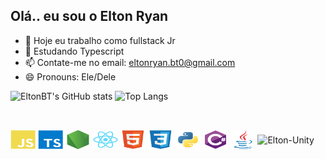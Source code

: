 ## Olá.. eu sou o Elton Ryan

- 🔭 Hoje eu trabalho como fullstack Jr
- 🌱 Estudando Typescript
- 📫 Contate-me no email: eltonryan.bt0@gmail.com
- 😄 Pronouns: Ele/Dele

![EltonBT's GitHub stats](https://github-readme-stats.vercel.app/api?username=EltonBT&show_icons=true&theme=radical)
![Top Langs](https://github-readme-stats.vercel.app/api/top-langs/?username=EltonBT&layout=compact&theme=radical)

##

<div style="display: inline_block"><br>
  <img align="center" alt="Elton-Js" height="30" width="40" src="https://raw.githubusercontent.com/devicons/devicon/master/icons/javascript/javascript-plain.svg">
  <img align="center" alt="Elton-Ts" height="30" width="40" src="https://raw.githubusercontent.com/devicons/devicon/master/icons/typescript/typescript-plain.svg">
  <img align="center" alt="Elton-NodeJS" height="30" width="40" src="https://raw.githubusercontent.com/devicons/devicon/master/icons/nodejs/nodejs-original.svg">
  <img align="center" alt="Elton-React" height="30" width="40" src="https://raw.githubusercontent.com/devicons/devicon/master/icons/react/react-original.svg">
  <img align="center" alt="Elton-HTML" height="30" width="40" src="https://raw.githubusercontent.com/devicons/devicon/master/icons/html5/html5-original.svg">
  <img align="center" alt="Elton-CSS" height="30" width="40" src="https://raw.githubusercontent.com/devicons/devicon/master/icons/css3/css3-original.svg">
  <img align="center" alt="Elton-Python" height="30" width="40" src="https://raw.githubusercontent.com/devicons/devicon/master/icons/python/python-original.svg">
  <img align="center" alt="Elton-Csharp" height="30" width="40" src="https://raw.githubusercontent.com/devicons/devicon/master/icons/csharp/csharp-original.svg">
  <img align="center" alt="Elton-Java" height="30" width="40" src="https://raw.githubusercontent.com/devicons/devicon/master/icons/java/java-original.svg">
  <img align="center" alt="Elton-Unity" height="30" width="30" src="https://seeklogo.com/images/U/unity-logo-988A22E703-seeklogo.com.png">
  
</div>
